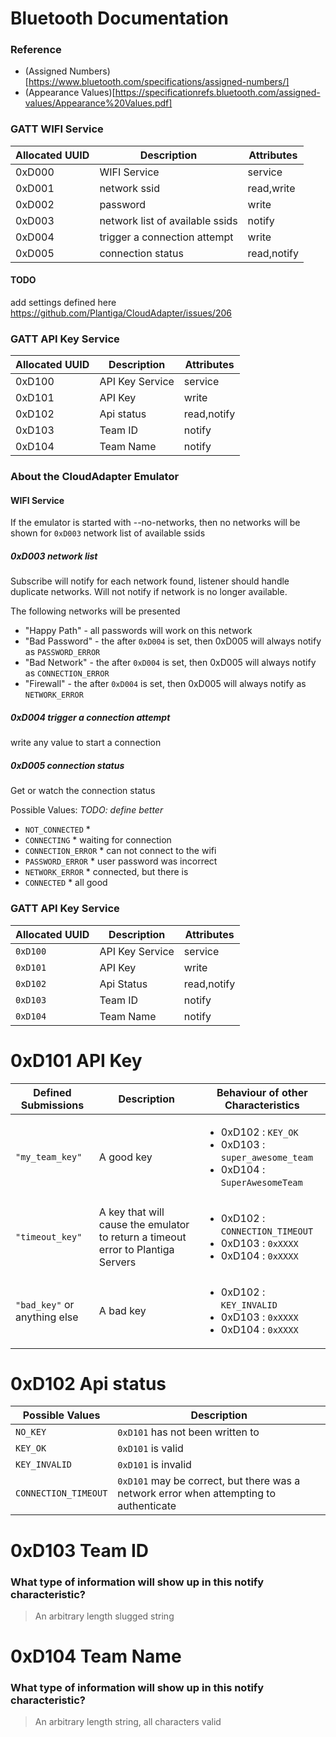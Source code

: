 
# Bluetooth Documentation

### Reference

* (Assigned Numbers)[https://www.bluetooth.com/specifications/assigned-numbers/]
* (Appearance Values)[https://specificationrefs.bluetooth.com/assigned-values/Appearance%20Values.pdf]


### GATT WIFI Service

| Allocated UUID | Description                     | Attributes  |
| -------------- | ------------------------------- | ----------- |
| 0xD000         | WIFI Service                    | service     |
| 0xD001         | network ssid                    | read,write  |
| 0xD002         | password                        | write       |
| 0xD003         | network list of available ssids | notify      |
| 0xD004         | trigger a connection attempt    | write       |
| 0xD005         | connection status               | read,notify |

#### TODO

add settings defined here https://github.com/Plantiga/CloudAdapter/issues/206

### GATT API Key Service

| Allocated UUID | Description     | Attributes  |
| -------------- | --------------- | ----------- |
| 0xD100         | API Key Service | service     |
| 0xD101         | API Key         | write       |
| 0xD102         | Api status      | read,notify |
| 0xD103         | Team ID         | notify      |
| 0xD104         | Team Name       | notify      |


### About the CloudAdapter Emulator

#### WIFI Service

If the emulator is started with --no-networks, then no networks will be shown for `0xD003` 
network list of available ssids


##### 0xD003 network list

Subscribe will notify for each network found, listener should handle duplicate networks.
Will not notify if network is no longer available.

The following networks will be presented

* "Happy Path" - all passwords will work on this network
* "Bad Password" - the after `0xD004` is set, then 0xD005 will always notify as `PASSWORD_ERROR`
* "Bad Network" - the after `0xD004` is set, then 0xD005 will always notify as `CONNECTION_ERROR`
* "Firewall" - the after `0xD004` is set, then 0xD005 will always notify as `NETWORK_ERROR`

#####  0xD004 trigger a connection attempt

write any value to start a connection

##### 0xD005 connection status

Get or watch the connection status

Possible Values: *TODO: define better*

* `NOT_CONNECTED` *
* `CONNECTING` * waiting for connection
* `CONNECTION_ERROR` * can not connect to the wifi
* `PASSWORD_ERROR` * user password was incorrect
* `NETWORK_ERROR` * connected, but there is
* `CONNECTED` * all good

### GATT API Key Service

| Allocated UUID | Description     | Attributes  |
| -------------- | --------------- | ----------- |
| `0xD100`       | API Key Service | service     |
| `0xD101`       | API Key         | write       |
| `0xD102`       | Api Status      | read,notify |
| `0xD103`       | Team ID         | notify      |
| `0xD104`       | Team Name       | notify      |

# 0xD101 API Key

| Defined Submissions           | Description                                                                      | Behaviour of other Characteristics                                                                            |
| ----------------------------- | -------------------------------------------------------------------------------- | ------------------------------------------------------------------------------------------------------------- |
| `"my_team_key"`               | A good key                                                                       | <ul><li>0xD102 : `KEY_OK`</li><li>0xD103 : `super_awesome_team`</li><li>0xD104 : `SuperAwesomeTeam`</li></ul> |
| `"timeout_key"`               | A key that will cause the emulator to return a timeout error to Plantiga Servers | <ul><li>0xD102 : `CONNECTION_TIMEOUT`</li><li>0xD103 : `0xXXXX` </li><li>0xD104 : `0xXXXX`</li></ul>          |
| `"bad_key"`  or anything else | A bad key                                                                        | <ul><li>0xD102 : `KEY_INVALID`</li><li>0xD103 : `0xXXXX` </li><li>0xD104 : `0xXXXX`</li></ul>                 |


# 0xD102 Api status

| Possible Values      | Description                                                                            |
| -------------------- | -------------------------------------------------------------------------------------- |
| `NO_KEY`             | `0xD101` has not been written to                                                       |
| `KEY_OK`             | `0xD101` is valid                                                                      |
| `KEY_INVALID`        | `0xD101` is invalid                                                                    |
| `CONNECTION_TIMEOUT` | `0xD101` may be correct, but there was a network error when attempting to authenticate |

# 0xD103 Team ID
### **What type of information will show up in this notify characteristic?**
> An arbitrary length slugged string
# 0xD104 Team Name
### **What type of information will show up in this notify characteristic?**
> An arbitrary length string, all characters valid
